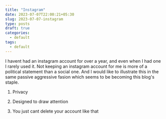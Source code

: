 ```yaml
---
title: "Instagram"
date: 2023-07-07T22:00:21+05:30
slug: 2023-07-07-instagram
type: posts
draft: true
categories:
  - default
tags:
  - default
---
```


I havent had an instagram account for over a year, and even when I had one I rarely used it. Not keeping an instagram account for me is more of a political statement than a social one. And I would like to illustrate this in the same passive aggressive fasion which seems to be becoming this blog's staple.

1. Privacy

2. Designed to draw attention 

3. You just cant delete your account like that



